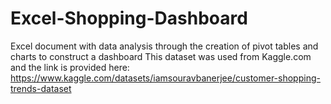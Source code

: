 # Excel-Shopping-Dashboard
Excel document with data analysis through the creation of pivot tables and charts to construct a dashboard
This dataset was used from Kaggle.com and the link is provided here: https://www.kaggle.com/datasets/iamsouravbanerjee/customer-shopping-trends-dataset
